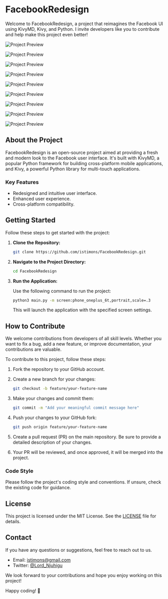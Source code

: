 # FacebookRedesign

Welcome to FacebookRedesign, a project that reimagines the Facebook UI using KivyMD, Kivy, and Python. I invite developers like you to contribute and help make this project even better!

![Project Preview](https://github.com/istimons/FacebookRedesign/blob/main/assets/appScreenshots/loginScreen__01.png)

![Project Preview](https://github.com/istimons/FacebookRedesign/blob/main/assets/appScreenshots/create_profile_screen__01.png)

![Project Preview](https://github.com/istimons/FacebookRedesign/blob/main/assets/appScreenshots/homeScreen__01.png)

![Project Preview](https://github.com/istimons/FacebookRedesign/blob/main/assets/appScreenshots/friendsScreen__01.png)

![Project Preview](https://github.com/istimons/FacebookRedesign/blob/main/assets/appScreenshots/videosScreen__01.png)

![Project Preview](https://github.com/istimons/FacebookRedesign/blob/main/assets/appScreenshots/marketplaceScreen__01.png)

![Project Preview](https://github.com/istimons/FacebookRedesign/blob/main/assets/appScreenshots/notificationsScreen__01.png)

![Project Preview](https://github.com/istimons/FacebookRedesign/blob/main/assets/appScreenshots/menuScreen__01.png)

![Project Preview](https://github.com/istimons/FacebookRedesign/blob/main/assets/appScreenshots/postsScreen__01.png)





## About the Project

FacebookRedesign is an open-source project aimed at providing a fresh and modern look to the Facebook user interface. It's built with KivyMD, a popular Python framework for building cross-platform mobile applications, and Kivy, a powerful Python library for multi-touch applications.

### Key Features

- Redesigned and intuitive user interface.
- Enhanced user experience.
- Cross-platform compatibility.

## Getting Started

Follow these steps to get started with the project:

1. **Clone the Repository:**

   ```bash
   git clone https://github.com/istimons/FacebookRedesign.git
   ```

2. **Navigate to the Project Directory:**

   ```bash
   cd FacebookRedesign
   ```

3. **Run the Application:**

   Use the following command to run the project:

   ```bash
   python3 main.py -m screen:phone_oneplus_6t,portrait,scale=.3
   ```

   This will launch the application with the specified screen settings.

## How to Contribute

We welcome contributions from developers of all skill levels. Whether you want to fix a bug, add a new feature, or improve documentation, your contributions are valuable.

To contribute to this project, follow these steps:

1. Fork the repository to your GitHub account.

2. Create a new branch for your changes:

   ```bash
   git checkout -b feature/your-feature-name
   ```

3. Make your changes and commit them:

   ```bash
   git commit -m "Add your meaningful commit message here"
   ```

4. Push your changes to your GitHub fork:

   ```bash
   git push origin feature/your-feature-name
   ```

5. Create a pull request (PR) on the main repository. Be sure to provide a detailed description of your changes.

6. Your PR will be reviewed, and once approved, it will be merged into the project.

### Code Style

Please follow the project's coding style and conventions. If unsure, check the existing code for guidance.

## License

This project is licensed under the MIT License. See the [LICENSE](LICENSE) file for details.

## Contact

If you have any questions or suggestions, feel free to reach out to us.

- Email: istimons@gmail.com
- Twitter: [@Lord_Njuhigu](https://twitter.com/Lord_Njuhigu?s=08)

We look forward to your contributions and hope you enjoy working on this project!

Happy coding! 🚀

